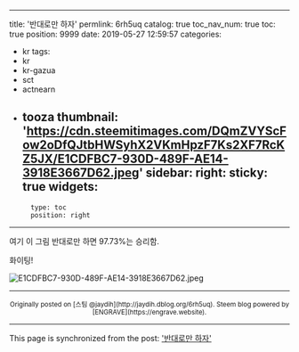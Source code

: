 
---
title: '반대로만 하자'
permlink: 6rh5uq
catalog: true
toc_nav_num: true
toc: true
position: 9999
date: 2019-05-27 12:59:57
categories:
- kr
tags:
- kr
- kr-gazua
- sct
- actnearn
- tooza
thumbnail: 'https://cdn.steemitimages.com/DQmZVYScFow2oDfQJtbHWSyhX2VKmHpzF7Ks2XF7RcKZ5JX/E1CDFBC7-930D-489F-AE14-3918E3667D62.jpeg'
sidebar:
    right:
        sticky: true
widgets:
    -
        type: toc
        position: right
---


여기 이 그림 반대로만 하면 97.73%는 승리함.

화이팅!

![E1CDFBC7-930D-489F-AE14-3918E3667D62.jpeg](https://cdn.steemitimages.com/DQmZVYScFow2oDfQJtbHWSyhX2VKmHpzF7Ks2XF7RcKZ5JX/E1CDFBC7-930D-489F-AE14-3918E3667D62.jpeg)

***
<center><sup>Originally posted on [스팀 @jaydih](http://jaydih.dblog.org/6rh5uq). Steem blog powered by [ENGRAVE](https://engrave.website).</sup></center>

- - -

This page is synchronized from the post: ['반대로만 하자'](https://steemit.com/@jaydih/6rh5uq)

